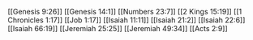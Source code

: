 [[Genesis 9:26]]
[[Genesis 14:1]]
[[Numbers 23:7]]
[[2 Kings 15:19]]
[[1 Chronicles 1:17]]
[[Job 1:17]]
[[Isaiah 11:11]]
[[Isaiah 21:2]]
[[Isaiah 22:6]]
[[Isaiah 66:19]]
[[Jeremiah 25:25]]
[[Jeremiah 49:34]]
[[Acts 2:9]]
